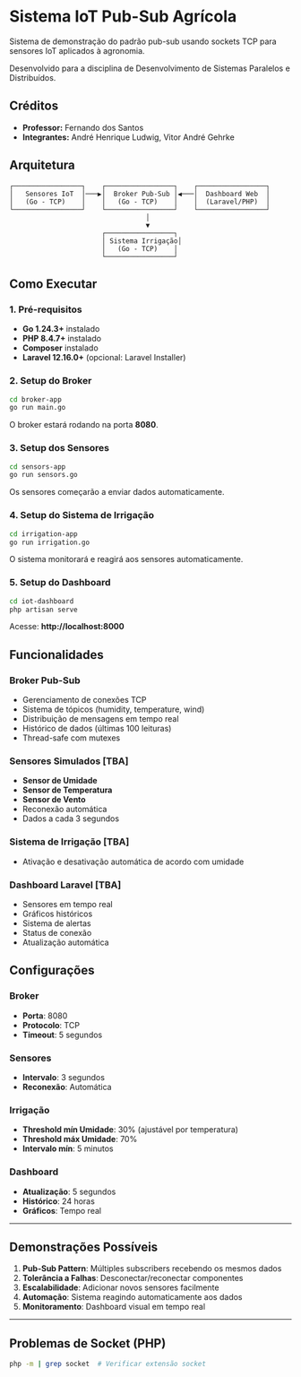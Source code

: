 # Sistema IoT Pub-Sub Agrícola

Sistema de demonstração do padrão pub-sub usando sockets TCP para sensores IoT aplicados à agronomia.

Desenvolvido para a disciplina de Desenvolvimento de Sistemas Paralelos e Distribuídos.

## Créditos

* **Professor:** Fernando dos Santos
* **Integrantes:** André Henrique Ludwig, Vitor André Gehrke

## Arquitetura

```
┌─────────────────┐    ┌─────────────────┐    ┌─────────────────┐
│   Sensores IoT  │───▶│  Broker Pub-Sub │◀───│  Dashboard Web  │
│   (Go - TCP)    │    │   (Go - TCP)    │    │  (Laravel/PHP)  │
└─────────────────┘    └─────────────────┘    └─────────────────┘
                                  │
                                  ▼
                       ┌─────────────────┐
                       │ Sistema Irrigação│
                       │   (Go - TCP)    │
                       └─────────────────┘
```

## Como Executar

### 1. Pré-requisitos
- **Go 1.24.3+** instalado
- **PHP 8.4.7+** instalado
- **Composer** instalado
- **Laravel 12.16.0+** (opcional: Laravel Installer)

### 2. Setup do Broker

```bash
cd broker-app
go run main.go
```

O broker estará rodando na porta **8080**.

### 3. Setup dos Sensores

```bash
cd sensors-app
go run sensors.go
```

Os sensores começarão a enviar dados automaticamente.

### 4. Setup do Sistema de Irrigação

```bash
cd irrigation-app
go run irrigation.go
```

O sistema monitorará e reagirá aos sensores automaticamente.

### 5. Setup do Dashboard

```bash
cd iot-dashboard
php artisan serve
```

Acesse: **http://localhost:8000**

## Funcionalidades

### Broker Pub-Sub
- Gerenciamento de conexões TCP
- Sistema de tópicos (humidity, temperature, wind)
- Distribuição de mensagens em tempo real
- Histórico de dados (últimas 100 leituras)
- Thread-safe com mutexes

### Sensores Simulados [TBA]
- **Sensor de Umidade**
- **Sensor de Temperatura**
- **Sensor de Vento**
- Reconexão automática
- Dados a cada 3 segundos

### Sistema de Irrigação [TBA]
- Ativação e desativação automática de acordo com umidade

### Dashboard Laravel [TBA]
- Sensores em tempo real
- Gráficos históricos
- Sistema de alertas
- Status de conexão
- Atualização automática

## Configurações

### Broker
- **Porta**: 8080
- **Protocolo**: TCP
- **Timeout**: 5 segundos

### Sensores
- **Intervalo**: 3 segundos
- **Reconexão**: Automática

### Irrigação
- **Threshold mín Umidade**: 30% (ajustável por temperatura)
- **Threshold máx Umidade**: 70%
- **Intervalo mín**: 5 minutos

### Dashboard
- **Atualização**: 5 segundos
- **Histórico**: 24 horas
- **Gráficos**: Tempo real

---

## Demonstrações Possíveis

1. **Pub-Sub Pattern**: Múltiples subscribers recebendo os mesmos dados
2. **Tolerância a Falhas**: Desconectar/reconectar componentes
3. **Escalabilidade**: Adicionar novos sensores facilmente
4. **Automação**: Sistema reagindo automaticamente aos dados
5. **Monitoramento**: Dashboard visual em tempo real

---

## Problemas de Socket (PHP)
```bash
php -m | grep socket  # Verificar extensão socket
```